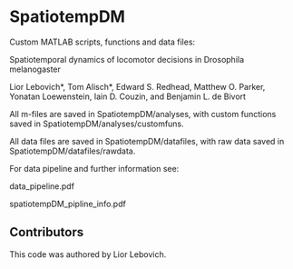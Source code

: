 # SpatiotempDM
Custom MATLAB scripts, functions and data files:

Spatiotemporal dynamics of locomotor decisions in Drosophila melanogaster

Lior Lebovich*, Tom Alisch*, Edward S. Redhead, Matthew O. Parker, Yonatan Loewenstein, Iain D. Couzin, and Benjamin L. de Bivort


All m-files are saved in SpatiotempDM/analyses, with custom functions saved in SpatiotempDM/analyses/customfuns.

All data files are saved in SpatiotempDM/datafiles, with raw data saved in SpatiotempDM/datafiles/rawdata.


For data pipeline and further information see: 

data_pipeline.pdf

spatiotempDM_pipline_info.pdf

Contributors
-------------------

This code was authored by Lior Lebovich.
